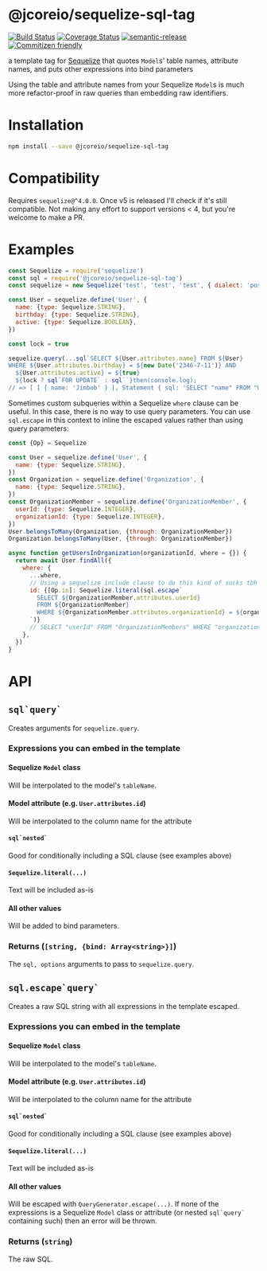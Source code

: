 # @jcoreio/sequelize-sql-tag

[![Build Status](https://travis-ci.org/jcoreio/sequelize-sql-tag.svg?branch=master)](https://travis-ci.org/jcoreio/sequelize-sql-tag)
[![Coverage Status](https://codecov.io/gh/jcoreio/sequelize-sql-tag/branch/master/graph/badge.svg)](https://codecov.io/gh/jcoreio/sequelize-sql-tag)
[![semantic-release](https://img.shields.io/badge/%20%20%F0%9F%93%A6%F0%9F%9A%80-semantic--release-e10079.svg)](https://github.com/semantic-release/semantic-release)
[![Commitizen friendly](https://img.shields.io/badge/commitizen-friendly-brightgreen.svg)](http://commitizen.github.io/cz-cli/)

a template tag for [Sequelize](docs.sequelizejs.com) that quotes `Model`s' table
names, attribute names, and puts other expressions into bind parameters

Using the table and attribute names from your Sequelize `Model`s is much more
refactor-proof in raw queries than embedding raw identifiers.

# Installation

```sh
npm install --save @jcoreio/sequelize-sql-tag
```

# Compatibility

Requires `sequelize@^4.0.0`.  Once v5 is released I'll check if it's still
compatible.  Not making any effort to support versions < 4, but you're welcome
to make a PR.

# Examples

```js
const Sequelize = require('sequelize')
const sql = require('@jcoreio/sequelize-sql-tag')
const sequelize = new Sequelize('test', 'test', 'test', { dialect: 'postgres', logging: false })

const User = sequelize.define('User', {
  name: {type: Sequelize.STRING},
  birthday: {type: Sequelize.STRING},
  active: {type: Sequelize.BOOLEAN},
})

const lock = true

sequelize.query(...sql`SELECT ${User.attributes.name} FROM ${User}
WHERE ${User.attributes.birthday} = ${new Date('2346-7-11')} AND
  ${User.attributes.active} = ${true}
  ${lock ? sql`FOR UPDATE` : sql``}then(console.log);
// => [ [ { name: 'Jimbob' } ], Statement { sql: 'SELECT "name" FROM "Users" WHERE "birthday" = $1 AND "active" = $2 FOR UPDATE' } ]
```

Sometimes custom subqueries within a Sequelize `where` clause can be useful.
In this case, there is no way to use query parameters.  You can use
`sql.escape` in this context to inline the escaped values rather than using
query parameters:

```js
const {Op} = Sequelize

const User = sequelize.define('User', {
  name: {type: Sequelize.STRING},
})
const Organization = sequelize.define('Organization', {
  name: {type: Sequelize.STRING},
})
const OrganizationMember = sequelize.define('OrganizationMember', {
  userId: {type: Sequelize.INTEGER},
  organizationId: {type: Sequelize.INTEGER},
})
User.belongsToMany(Organization, {through: OrganizationMember})
Organization.belongsToMany(User, {through: OrganizationMember})

async function getUsersInOrganization(organizationId, where = {}) {
  return await User.findAll({
    where: {
      ...where,
      // Using a sequelize include clause to do this kind of sucks tbh
      id: {[Op.in]: Sequelize.literal(sql.escape`
        SELECT ${OrganizationMember.attributes.userId}
        FROM ${OrganizationMember}
        WHERE ${OrganizationMember.attributes.organizationId} = ${organizationId}
      `)}
      // SELECT "userId" FROM "OrganizationMembers" WHERE "organizationId" = 2
    },
  })
}
```

# API

## `` sql`query` ``

Creates arguments for `sequelize.query`.

### Expressions you can embed in the template

#### Sequelize `Model` class
Will be interpolated to the model's `tableName`.

#### Model attribute (e.g. `User.attributes.id`)
Will be interpolated to the column name for the attribute

#### `` sql`nested` ``
Good for conditionally including a SQL clause (see examples above)

#### `Sequelize.literal(...)`
Text will be included as-is

#### All other values
Will be added to bind parameters.

### Returns (`[string, {bind: Array<string>}]`)

The `sql, options` arguments to pass to `sequelize.query`.

## `` sql.escape`query` ``

Creates a raw SQL string with all expressions in the template escaped.

### Expressions you can embed in the template

#### Sequelize `Model` class
Will be interpolated to the model's `tableName`.

#### Model attribute (e.g. `User.attributes.id`)
Will be interpolated to the column name for the attribute

#### `` sql`nested` ``
Good for conditionally including a SQL clause (see examples above)

#### `Sequelize.literal(...)`
Text will be included as-is

#### All other values
Will be escaped with `QueryGenerator.escape(...)`.  If none of the expressions
is a Sequelize `Model` class or attribute (or nested `` sql`query` `` containing
such) then an error will be thrown.

### Returns (`string`)

The raw SQL.
